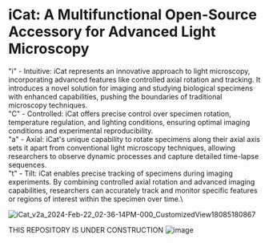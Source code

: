 # iCat: A Multifunctional Open-Source Accessory for Advanced Light Microscopy
"i" - Intuitive: iCat represents an innovative approach to light microscopy, incorporating advanced features like controlled axial rotation and tracking. It introduces a novel solution for imaging and studying biological specimens with enhanced capabilities, pushing the boundaries of traditional microscopy techniques.\
"C" - Controlled: iCat offers precise control over specimen rotation, temperature regulation, and lighting conditions, ensuring optimal imaging conditions and experimental reproducibility.\
"a" - Axial: iCat's unique capability to rotate specimens along their axial axis sets it apart from conventional light microscopy techniques, allowing researchers to observe dynamic processes and capture detailed time-lapse sequences.\
"t" - Tilt: iCat enables precise tracking of specimens during imaging experiments. By combining controlled axial rotation and advanced imaging capabilities, researchers can accurately track and monitor specific features or regions of interest within the specimen over time.\


![iCat_v2a_2024-Feb-22_02-36-14PM-000_CustomizedView18085180867](https://github.com/osvobo/iCat/assets/68607250/667971e7-4c3e-4232-8205-385106dd3379)





THIS REPOSITORY IS UNDER CONSTRUCTION
![image](https://github.com/osvobo/iCat/assets/68607250/d3a2ea69-4e26-4ef7-bf7c-908aaa448af7)
